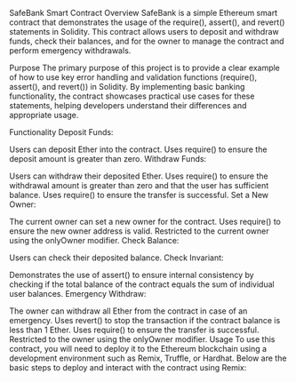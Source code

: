 SafeBank Smart Contract
Overview
SafeBank is a simple Ethereum smart contract that demonstrates the usage of the require(), assert(), and revert() statements in Solidity. This contract allows users to deposit and withdraw funds, check their balances, and for the owner to manage the contract and perform emergency withdrawals.

Purpose
The primary purpose of this project is to provide a clear example of how to use key error handling and validation functions (require(), assert(), and revert()) in Solidity. By implementing basic banking functionality, the contract showcases practical use cases for these statements, helping developers understand their differences and appropriate usage.

Functionality
Deposit Funds:

Users can deposit Ether into the contract.
Uses require() to ensure the deposit amount is greater than zero.
Withdraw Funds:

Users can withdraw their deposited Ether.
Uses require() to ensure the withdrawal amount is greater than zero and that the user has sufficient balance.
Uses require() to ensure the transfer is successful.
Set a New Owner:

The current owner can set a new owner for the contract.
Uses require() to ensure the new owner address is valid.
Restricted to the current owner using the onlyOwner modifier.
Check Balance:

Users can check their deposited balance.
Check Invariant:

Demonstrates the use of assert() to ensure internal consistency by checking if the total balance of the contract equals the sum of individual user balances.
Emergency Withdraw:

The owner can withdraw all Ether from the contract in case of an emergency.
Uses revert() to stop the transaction if the contract balance is less than 1 Ether.
Uses require() to ensure the transfer is successful.
Restricted to the owner using the onlyOwner modifier.
Usage
To use this contract, you will need to deploy it to the Ethereum blockchain using a development environment such as Remix, Truffle, or Hardhat. Below are the basic steps to deploy and interact with the contract using Remix:
